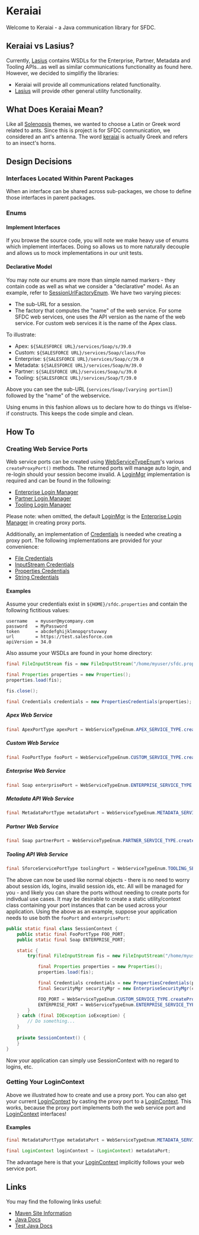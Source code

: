 # Keraiai

Welcome to Keraiai - a Java communication library for SFDC.

## Keraiai vs Lasius?

Currently, [Lasius](https://github.com/solenopsis/Lasius) contains WSDLs for the Enterprise, Partner, Metadata and Tooling APIs...as well as similar communications functionality as found here.  However, we decided to simplifiy the libraries:
* Keraiai will provide all communications related functionality.
* [Lasius](https://github.com/solenopsis/Lasius) will provide other general utility functionality.

## What Does Keraiai Mean?

Like all [Solenopsis](https://github.com/solenopsis) themes, we wanted to choose a Latin or Greek word related to ants.  Since this is project is for SFDC communication, we considered an ant's antenna.  The word [keraiai](http://dictionary.reference.com/browse/antennae) is actually Greek and refers to an insect's horns.

## Design Decisions

### Interfaces Located Within Parent Packages

When an interface can be shared across sub-packages, we chose to define those interfaces in parent packages.

### Enums

#### Implement Interfaces

If you browse the source code, you will note we make heavy use of enums which implement interfaces.  Doing so allows us to more naturally decouple and allows us to mock implementations in our unit tests.

#### Declarative Model

You may note our enums are more than simple named markers - they contain code as well as what we consider a "declarative" model.  As an example, refer to [SessionUrlFactoryEnum](https://github.com/solenopsis/Keraiai/blob/master/src/main/java/org/solenopsis/keraiai/soap/session/SessionUrlFactoryEnum.java).  We have two varying pieces:
* The sub-URL for a session.
* The factory that computes the "name" of the web service.  For some SFDC web services, one uses the API version as the name of the web service.  For custom web services it is the name of the Apex class.

To illustrate:
* Apex: `${SALESFORCE URL}/services/Soap/s/39.0`
* Custom: `${SALESFORCE URL}/services/Soap/class/Foo`
* Enterprise: `${SALESFORCE URL}/services/Soap/c/39.0`
* Metadata: `${SALESFORCE URL}/services/Soap/m/39.0`
* Partner: `${SALESFORCE URL}/services/Soap/u/39.0`
* Tooling: `${SALESFORCE URL}/services/Soap/T/39.0`

Above you can see the sub-URL (`services/Soap/[varying portion]`) followed by the "name" of the webservice.

Using enums in this fashion allows us to declare how to do things vs if/else-if constructs.  This keeps the code simple and clean.

## How To

### Creating Web Service Ports

Web service ports can be created using [WebServiceTypeEnum](https://github.com/solenopsis/Keraiai/blob/master/src/main/java/org/solenopsis/keraiai/soap/port/WebServiceTypeEnum.java)'s various `createProxyPort()` methods.  The returned ports will manage auto login, and re-login should your session become invalid.  A [LoginMgr](https://github.com/solenopsis/Keraiai/blob/master/src/main/java/org/solenopsis/keraiai/soap/login/LoginMgr.java) implementation is required and can be found in the following:
* [Enterprise Login Manager](https://github.com/solenopsis/Keraiai/blob/master/src/main/java/org/solenopsis/keraiai/soap/login/EnterpriseLoginMgr.java)
* [Partner Login Manager](https://github.com/solenopsis/Keraiai/blob/master/src/main/java/org/solenopsis/keraiai/soap/login/PartnerLoginMgr.java)
* [Tooling Login Manager](https://github.com/solenopsis/Keraiai/blob/master/src/main/java/org/solenopsis/keraiai/soap/login/ToolingLoginMgr.java)

Please note:  when omitted, the default [LoginMgr](https://github.com/solenopsis/Keraiai/blob/master/src/main/java/org/solenopsis/keraiai/soap/login/LoginMgr.java) is the [Enterprise Login Manager](https://github.com/solenopsis/Keraiai/blob/master/src/main/java/org/solenopsis/keraiai/soap/login/EnterpriseLoginMgr.java) in creating proxy ports.

Additionally, an implementation of [Credentials](https://github.com/solenopsis/Keraiai/blob/master/src/main/java/org/solenopsis/keraiai/Credentials.java) is needed whe creating a proxy port.  The following implementations are provided for your convenience:
* [File Credentials](https://github.com/solenopsis/Keraiai/blob/master/src/main/java/org/solenopsis/keraiai/credentials/FilePropertiesCredentials.java)
* [InputStream Credentials](https://github.com/solenopsis/Keraiai/blob/master/src/main/java/org/solenopsis/keraiai/credentials/InputStreamCredentials.java)
* [Properties Credentials](https://github.com/solenopsis/Keraiai/blob/master/src/main/java/org/solenopsis/keraiai/credentials/PropertiesCredentials.java)
* [String Credentials](https://github.com/solenopsis/Keraiai/blob/master/src/main/java/org/solenopsis/keraiai/credentials/StringCredentials.java)

#### Examples

Assume your credentials exist in ```${HOME}/sfdc.properties``` and contain the following fictitious values:

```
username   = myuser@mycompany.com
password   = MyPassword
token      = abcdefghijklmnopqrstuvwxy
url        = https://test.salesforce.com
apiVersion = 34.0
```

Also assume your WSDLs are found in your home directory:

```java
final FileInputStream fis = new FileInputStream("/home/myuser/sfdc.properties");

final Properties properties = new Properties();
properties.load(fis);

fis.close();

final Credentials credentials = new PropertiesCredentials(properties);
```

##### Apex Web Service

```java
final ApexPortType apexPort = WebServiceTypeEnum.APEX_SERVICE_TYPE.createProxyPort(credentials, ApexService.class, MyClass.class.getClassLoader().getResource("/home/myuser/apex.wsdl");
```

##### Custom Web Service

```java
final FooPortType fooPort = WebServiceTypeEnum.CUSTOM_SERVICE_TYPE.createProxyPort(credentials, FooService.class, MyClass.class.getClassLoader().getResource("/home/myuser/foo.wsdl");
```

##### Enterprise Web Service

```java
final Soap enterprisePort = WebServiceTypeEnum.ENTERPRISE_SERVICE_TYPE.createProxyPort(credentials, SforceService.class, MyClass.class.getClassLoader().getResource("/home/myuser/enterprise.wsdl");
```

##### Metadata API Web Service

```java
final MetadataPortType metadataPort = WebServiceTypeEnum.METADATA_SERVICE_TYPE.createProxyPort(credentials, MetadataService.class, MyClass.class.getClassLoader().getResource("/home/myuser/metadata.wsdl");
```

##### Partner Web Service

```java
final Soap partnerPort = WebServiceTypeEnum.PARTNER_SERVICE_TYPE.createProxyPort(credentials, SforceService.class, MyClass.class.getClassLoader().getResource("/home/myuser/partner.wsdl");
```

##### Tooling API Web Service

```java
final SforceServicePortType toolingPort = WebServiceTypeEnum.TOOLING_SERVICE_TYPE.createProxyPort(credentials, SforceServiceService.class, MyClass.class.getClassLoader().getResource("/home/myuser/tooling.wsdl");
```

The above can now be used like normal objects - there is no need to worry about session ids, logins, invalid session ids, etc.  All will be managed for you - and likely you can share the ports without needing to create ports for indivdual use cases.  It may be desirable to create a static utility/context class containing your port instances that can be used across your application.  Using the above as an example, suppose your application needs to use both the ```fooPort``` and ```enterprisePort```:

```java
public static final class SessionContext {
    public static final FooPortType FOO_PORT;
    public static final Soap ENTERPRISE_PORT;

    static {
        try(final FileInputStream fis = new FileInputStream("/home/myuser/sfdc.properties")) {

            final Properties properties = new Properties();
            properties.load(fis);

            final Credentials credentials = new PropertiesCredentials(properties);
            final SecurityMgr securityMgr = new EnterpriseSecurityMgr(credentials);

            FOO_PORT = WebServiceTypeEnum.CUSTOM_SERVICE_TYPE.createProxyPort(credentials, FooService.class, MyClass.class.getClassLoader().getResource("/home/myuser/foo.wsdl");
            ENTERPRISE_PORT = WebServiceTypeEnum.ENTERPRISE_SERVICE_TYPE.createProxyPortcredentials, SforceService.class, MyClass.class.getClassLoader().getResource("/home/myuser/enterprise.wsdl");
        }
    } catch (final IOException ioException) {
        // Do something...
    }
    
    private SessionContext() {
    }
}

```

Now your application can simply use SessionContext with no regard to logins, etc.

### Getting Your LoginContext

Above we illustrated how to create and use a proxy port.  You can also get your current [LoginContext](https://github.com/solenopsis/Keraiai/blob/master/src/main/java/org/solenopsis/keraiai/LoginContext.java) by casting the proxy port to a [LoginContext](https://github.com/solenopsis/Keraiai/blob/master/src/main/java/org/solenopsis/keraiai/LoginContext.java).  This works, because the proxy port implements both the web service port and [LoginContext](https://github.com/solenopsis/Keraiai/blob/master/src/main/java/org/solenopsis/keraiai/LoginContext.java) interfaces!

#### Examples

```java
final MetadataPortType metadataPort = WebServiceTypeEnum.METADATA_SERVICE_TYPE.createProxyPort(credentials, MetadataService.class, MyClass.class.getClassLoader().getResource("/home/myuser/metadata.wsdl");

final LoginContext loginContext = (LoginContext) metadataPort;
```

The advantage here is that your [LoginContext](https://github.com/solenopsis/Keraiai/blob/master/src/main/java/org/solenopsis/keraiai/LoginContext.java) implicitly follows your web service port.

## Links

You may find the following links useful:
* [Maven Site Information](http://solenopsis.github.io/Keraiai/)
* [Java Docs](http://solenopsis.github.io/Keraiai/apidocs/)
* [Test Java Docs](http://solenopsis.github.io/Keraiai/testapidocs/)